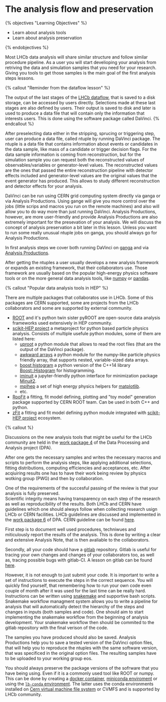 # The analysis flow and preservation

{% objectives "Learning Objectives" %}

* Learn about analysis tools
* Learn about analysis preservation 

{% endobjectives %}

Most LHCb data analysis will share similar structure and follow similar procedure pipeline.
As a user you will start develioping your analysis from retriving the data and simulation samples that you need for your research.   
Giving you tools to get those samples is the main goal of the first analysis steps lessons.  

{% callout "Reminder from the dataflow lesson" %}

The output of the last stages of the [LHCb dataflow](dataflow), that is saved to a disk storage, can be accessed by users directly.
Selections made at these last stages are also defined by users. 
Their output is saved to disk and later is used to produce a data file that will contain only the information that interests users.
This is done using the software package called DaVinci.
{% endcallout %}

After preselecting data either in the stripping, sprucing or triggering step, user can produce a data file, called ntuple by running DaVinci package.
The ntuple is a data file that contains information about events or candidates in the data sample, like mass of a candidate or trigger decision flags.
For the data sample information is coming from reconstruction, but for the simulation sample you can request both the reconstructed values of observables/variables or generator-level values.
The reconstructed values are the ones that passed the entire reconstruction pipeline with detector effects included and generator-level values are the original values that the event generator has produced.
This allows to study different reconstruction and detector effects for your analysis.

DaVinci can be run using CERN grid computing system directly via ganga or via Analysis Productions. 
Using gange will give you more control over the jobs (little scrips and macros you run on the remote machines) and also will allow you to do way more than just running DaVinci. 
Analysis Productions, however, are more user-friendly and provide
Analysis Productions are also extremely important for the presevation of your analysis.
We will discuss the concept of analysis preservation a bit later in this lesson.
Unless you want to run some really unusual ntuple jobs on ganga, you should always go for Analysis Productions. 

In first analysis steps we cover both running DaVinci on [ganga](https://lhcb.github.io/starterkit-lessons/first-analysis-steps/davinci-grid.html) and via [Analysis Productions](https://lhcb.github.io/starterkit-lessons/first-analysis-steps/analysis-productions.html).

After getting the ntuples a user usually develops a new analysis framework or expands an existing framework, that their collaborators use. 
Those framework are usually based on the popular high-energy physics software tools or on the more general data analysis tools, like [numpy](https://numpy.org/) or [pandas](https://pandas.pydata.org/). 

{% callout "Popular data analysis tools in HEP" %}

There are multiple packages that collaboratos use in LHCb.
Some of this packages are CERN supported, some are projects from the LHCb collaborators and some are supported by external community.  

* [ROOT](https://root.cern/) and it's python twin sister pyROOT are open-source data analysis frameworks used extensively in HEP community. 
* [scikit-HEP project](https://github.com/scikit-hep) a metaproject for python based particle physics analysis. Consists of multiple usefule python modules, some of them are listed here:
   - [uproot](https://github.com/scikit-hep/uproot4) a python module that allows to read the root files (that are the output of the DaVinci package). 
   - [awkward arrays](https://github.com/scikit-hep/awkward-1.0) a python module for the numpy-like particle physics friendly array, that supports nested, variable-sized data arrays.
   - [boost histogram](https://github.com/scikit-hep/boost-histogram) a python version of the C++14 library [Boost::Histogram](https://www.boost.org/doc/libs/1_77_0/libs/histogram/doc/html/index.html) for histogramming. 
   - [iminuit](https://github.com/scikit-hep/iminuit) a jupyter-friendly python interface for minimization package [Minuit2](https://root.cern.ch/doc/master/Minuit2Page.html).
   - [mplhep](https://github.com/scikit-hep/mplhep) a set of high energy physics helpers for [matplotlib](https://matplotlib.org/).
   - etc.
* [RooFit](https://root.cern/manual/roofit/) a fitting, fit model defining, plotting and "toy model" generation package supported by CERN ROOT team. Can be used in both C++ and python.
* [zFit](https://github.com/zfit/zfit) a fitting and fit model defining python module integrated with [scikit-HEP project](https://github.com/scikit-hep) ecosystem.

{% callout %}

Discussions on the new analysis tools that might be useful for the LHCb community are held in the [work package 4](https://lhcb-dpa.web.cern.ch/lhcb-dpa/wp4/index.html) of the Data Processing and Analysis project (DPA). 

After one gets the necessary samples and writes the necessary macros and scripts to perform the analysis steps, like applying additional selections, fitting distributions, computing efficiencies and acceptances, etc. After acqiuiring results one has to have their work being review by physics wotking group (PWG) and then by collaboration. 

One of the requirements of the succesful passing of the review is that your analysis is fully preserved.  
Scientific integrity means having transparency on each step of the research as well as reproducibility of the results.
Both LHCb and CERN have guidelines which one should always follow when collecting research usign LHCb or CERN facilities.
LHCb guidelines are discussed and implemented in the [work package 6](https://lhcb-dpa.web.cern.ch/lhcb-dpa/wp6/index.html) of DPA.
CERN guideline can be found [here](https://analysispreservation.cern.ch/login?next=/).

First step is to document well used procedures, techniwues and miticulously report the results of the analysis.
This is done by writing a clear and extensive Analysis Note, that is then avaliable to the collaborators.

Secondly, all your code should have a [gitlab](https://about.gitlab.com/) repository.
Gitlab is useful for tracing your own changes and changes of your collaborators too, as well as, tracing possible bugs with gitlab-CI.
A lesson on gitlab can be found [here](https://hsf-training.github.io/analysis-essentials/git/README.html).

However, it is not enough to just submit your code. 
It is important to write a set of instructions to execute the steps in the correct sequence.
You will quickly find yourself, that remembering how to run your own code even couple of month after it was used for the last time can be really hard. 
Instructions can be written using [snakemake](https://snakemake.readthedocs.io/en/stable/) and supportive bash scripts.
Snakemake workflow managment system allows you to write a pipeline for analysis that will automatically detect the hierarchy of the steps and changes in inputs (both samples and code). 
One should aim to start implementing the snakemake workflow from the beginning of analysis development.
Your snakemake workflow then should be commited to the gitlab repository with the final verison of the code.

The samples you have produced should also be saved.
Analysis Productions help you to save a tested version of the DaVinci option files, that will help you to reproduce the ntuples with the same software version, that was specificed in the original option files. 
The resulting samples have to be uploaded to your working group eos. 

You should always preserve the package versions of the sofrware that you have being using.
Even if it is a commonly used tool like ROOT or numpy.
This can be done by creating a [docker container](https://www.docker.com/), [miniconda enviroment](https://docs.conda.io/en/latest/miniconda.html) or using the [`lb-conda` environment](https://gitlab.cern.ch/lhcb-core/lbcondawrappers/-/blob/master/README.md).
The latter uses the conda environments installed on [Cern virtual machine file system](https://cernvm.cern.ch/fs/) or CVMFS and is supported by LHCb community. 

